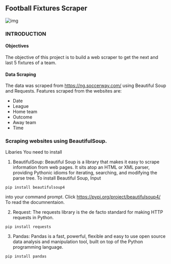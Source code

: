 ## Football Fixtures Scraper

![img](https://user-images.githubusercontent.com/96771321/214787995-4b11f8ff-b893-450d-a2ea-1d4c09c4c2ad.jpg)

### INTRODUCTION
#### Objectives
The objective of this project is to build a web scraper to get the next and last 5 fixtures of a team.
#### Data Scraping
The data was scraped from https://ng.soccerway.com/ using Beautiful Soup and Requests. Features scraped from the websites are:

- Date
- League
- Home team
- Outcome
- Away team
- Time

### Scraping websites using BeautifulSoup.
Libaries You need to install
1. BeautifulSoup: Beautiful Soup is a library that makes it easy to scrape information from web pages. It sits atop an HTML or XML parser, providing Pythonic idioms for iterating, searching, and modifying the parse tree. 
To install Beautiful Soup, Input

`pip install beautifulsoup4`

into your command prompt. Click https://pypi.org/project/beautifulsoup4/ To read the documnentaion.

2. Request: The requests library is the de facto standard for making HTTP requests in Python.

 `pip install requests`

3. Pandas: Pandas is a fast, powerful, flexible and easy to use open source data analysis and manipulation tool, built on top of the Python programming language.

`pip install pandas`
